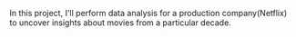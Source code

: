 In this project, I'll perform data analysis for a production company(Netflix) to uncover insights about movies from a particular decade.
